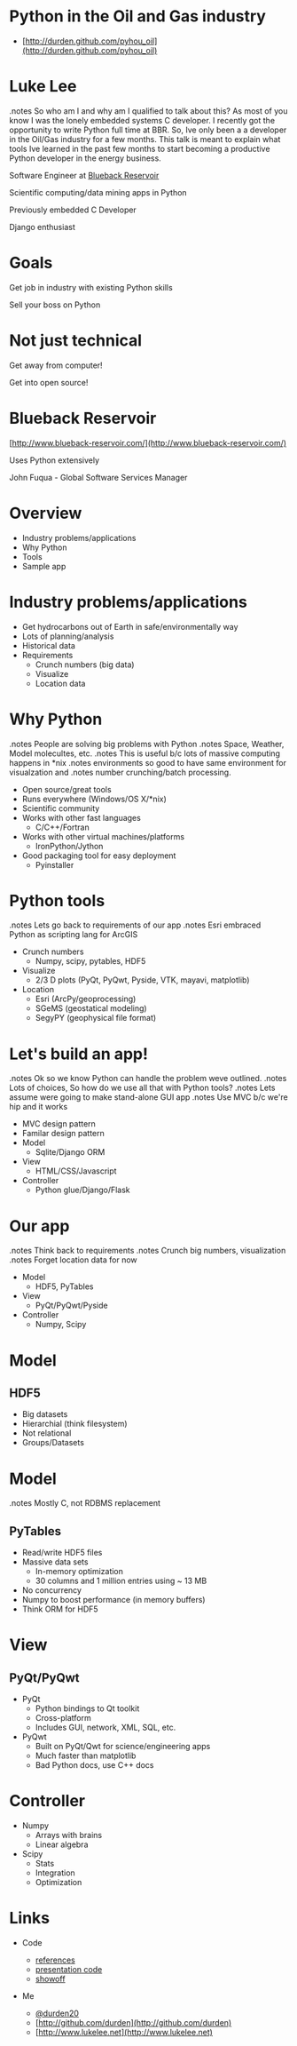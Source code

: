 <!SLIDE bullets>

Python in the Oil and Gas industry
========================

- [http://durden.github.com/pyhou_oil](http://durden.github.com/pyhou_oil)

<!SLIDE>

Luke Lee
========
.notes So who am I and why am I qualified to talk about this?  As most of you
know I was the lonely embedded systems C developer.  I recently got the
opportunity to write Python full time at BBR.  So, Ive only been a a developer
in the Oil/Gas industry for a few months.  This talk is meant to explain what
tools Ive learned in the past few months to start becoming a productive Python
developer in the energy business.

Software Engineer at [Blueback Reservoir](http://www.blueback-reservoir.com/)

Scientific computing/data mining apps in Python

Previously embedded C Developer

Django enthusiast

<!SLIDE>

Goals
=====
Get job in industry with existing Python skills

Sell your boss on Python

<!SLIDE>

Not just technical
========
Get away from computer!

Get into open source!

<!SLIDE>

Blueback Reservoir
========
[http://www.blueback-reservoir.com/](http://www.blueback-reservoir.com/)

Uses Python extensively

John Fuqua - Global Software Services Manager

<!SLIDE>

Overview
========
- Industry problems/applications
- Why Python
- Tools
- Sample app

<!SLIDE smaller>

Industry problems/applications
========
- Get hydrocarbons out of Earth in safe/environmentally way
- Lots of planning/analysis
- Historical data
- Requirements
    - Crunch numbers (big data)
    - Visualize
    - Location data

<!SLIDE incremental smaller>

Why Python
==========
.notes People are solving big problems with Python
.notes Space, Weather, Model molecultes, etc.
.notes This is useful b/c lots of massive computing happens in *nix
.notes environments so good to have same environment for visualzation and
.notes number crunching/batch processing.

- Open source/great tools
- Runs everywhere (Windows/OS X/*nix)
- Scientific community
- Works with other fast languages
    - C/C++/Fortran
- Works with other virtual machines/platforms
    - IronPython/Jython
- Good packaging tool for easy deployment
    - Pyinstaller

<!SLIDE incremental smaller>

Python tools
============
.notes Lets go back to requirements of our app
.notes Esri embraced Python as scripting lang for ArcGIS

- Crunch numbers
    - Numpy, scipy, pytables, HDF5
- Visualize
    - 2/3 D plots (PyQt, PyQwt, Pyside, VTK, mayavi, matplotlib)
- Location
    - Esri (ArcPy/geoprocessing)
    - SGeMS (geostatical modeling)
    - SegyPY (geophysical file format)

<!SLIDE incremental smaller>

Let's build an app!
==========
.notes Ok so we know Python can handle the problem weve outlined.
.notes Lots of choices, So how do we use all that with Python tools?
.notes Lets assume were going to make stand-alone GUI app
.notes Use MVC b/c we're hip and it works

- MVC design pattern
- Familar design pattern
- Model
    - Sqlite/Django ORM
- View
    - HTML/CSS/Javascript
- Controller
    - Python glue/Django/Flask

<!SLIDE incremental>

Our app
=======
.notes Think back to requirements
.notes Crunch big numbers, visualization
.notes Forget location data for now

- Model
    - HDF5, PyTables
- View
    - PyQt/PyQwt/Pyside
- Controller
    - Numpy, Scipy

<!SLIDE incremental>

Model
=====
HDF5
----

- Big datasets
- Hierarchial (think filesystem)
- Not relational
- Groups/Datasets

<!SLIDE incremental smaller>

Model
=====
.notes Mostly C, not RDBMS replacement

PyTables
--------

- Read/write HDF5 files
- Massive data sets
    - In-memory optimization
    - 30 columns and 1 million entries using ~ 13 MB
- No concurrency
- Numpy to boost performance (in memory buffers)
- Think ORM for HDF5

<!SLIDE incremental smaller>

View
=====
PyQt/PyQwt
---------
- PyQt
    - Python bindings to Qt toolkit
    - Cross-platform
    - Includes GUI, network, XML, SQL, etc.
- PyQwt
    - Built on PyQt/Qwt for science/engineering apps
    - Much faster than matplotlib
    - Bad Python docs, use C++ docs

<!SLIDE incremental>

Controller
=====
- Numpy
    - Arrays with brains
    - Linear algebra
- Scipy
    - Stats
    - Integration
    - Optimization

<!SLIDE smaller>

Links
=====
- Code
    - [references](http://www.pinboard.in/u:durden/t:pyhou_oil/)
    - [presentation code](https://github.com/durden/pyhou_oil)
    - [showoff](https://github.com/schacon/showoff)

- Me
    - [@durden20](http://twitter.com/#!/durden20)
    - [http://github.com/durden](http://github.com/durden)
    - [http://www.lukelee.net](http://www.lukelee.net)
